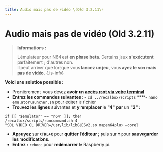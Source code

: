 ```yaml
---
title: Audio mais pas de vidéo \(Old 3.2.11\)
---
```


# Audio mais pas de vidéo \(Old 3.2.11\)


>**Informations :**
>
>L'émulateur pour N64 est **en phase beta**. Certains jeux **s'exécutent** parfaitement ; d'autres non.  
>Il peut arriver que lorsque vous **lancez un jeu,** vous **ayez le son mais pas de vidéo.**
{.is-info}

**Voici une solution possible :**

* Premièrement, vous devez **avoir un** [**accès root via votre terminal** ](/fr/tutoriels/systeme/acces/acces-root-via-terminal) 
* **Entrez les commandes suivantes** : - `cd ../recalbox/scripts`   ****- `nano emulatorlauncher.sh` pour éditer le fichier 
* **Trouvez les lignes** suivantes et **y remplacer** le **"4"** **par** un **"2" :**

```text
if [[ "$emulator" == "n64" ]]; then
/recalbox/scripts/runcommand.sh 4 "SDL_VIDEO_GL_DRIVER=/usr/lib/libGLESv2.so mupen64plus –corel
```

* **Appuyez** sur **`CTRL+X`** pour **quitter l'éditeur ;** puis sur **`Y`** pour **sauvegarder les modifications.** 
* **Entrez :** `reboot` pour **redémarrer** le Raspberry pi.

